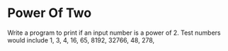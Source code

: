 # Power Of Two #

Write a program to print if an input number is a power of 2. Test numbers would include 1, 3, 4, 16, 65, 8192, 32766, 48, 278, 

